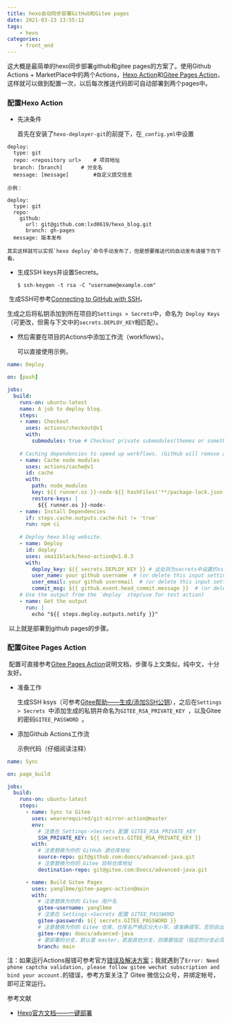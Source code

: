 ```yaml
---
title: hexo自动同步部署GitHub和Gitee pages
date: 2021-03-23 13:55:12
tags:
    - hexo
categories:
    - front_end
---
```


这大概是最简单的hexo同步部署github和gitee pages的方案了。使用Github Actions + MarketPlace中的两个Actions，[Hexo Action](https://github.com/marketplace/actions/hexo-action)和[Gitee Pages Action](https://github.com/marketplace/actions/gitee-pages-action)，这样就可以做到配置一次，以后每次推送代码即可自动部署到两个pages中。

<!-- more -->

### 配置Hexo Action

  + 先决条件

    首先在安装了```hexo-deployer-git```的前提下，在`_config.yml`中设置

```
deploy:
  type: git
  repo: <repository url>	# 项目地址
  branch: [branch]		# 分支名
  message: [message]		#自定义提交信息

示例：

deploy:
  type: git
  repo:
    github:
      url: git@github.com:lxd0619/hexo_blog.git
      branch: gh-pages
  message: 版本发布
```

    其实这样就可以实现`hexo deploy`命令手动发布了，但是想要推送代码自动发布请接下向下看。

+ 生成SSH keys并设置Secrets。

    ``` $ ssh-keygen -t rsa -C "username@example.com" ```

​		生成SSH可参考[Connecting to GitHub with SSH](https://docs.github.com/en/github/authenticating-to-github/connecting-to-github-with-ssh)。

​		生成之后将私钥添加到所在项目的``` Settings > Secrets ```中，命名为``` Deploy Keys```（可更改，但需与下文中的```secrets.DEPLOY_KEY```相匹配）。

+  然后需要在项目的Actions中添加工作流（workflows）。

    可以直接使用示例，

```yml
name: Deploy

on: [push]

jobs:
  build:
    runs-on: ubuntu-latest
    name: A job to deploy blog.
    steps:
    - name: Checkout
      uses: actions/checkout@v1
      with:
        submodules: true # Checkout private submodules(themes or something else).
    
    # Caching dependencies to speed up workflows. (GitHub will remove any cache entries that have not been accessed in over 7 days.)
    - name: Cache node modules
      uses: actions/cache@v1
      id: cache
      with:
        path: node_modules
        key: ${{ runner.os }}-node-${{ hashFiles('**/package-lock.json') }}
        restore-keys: |
          ${{ runner.os }}-node-
    - name: Install Dependencies
      if: steps.cache.outputs.cache-hit != 'true'
      run: npm ci
    
    # Deploy hexo blog website.
    - name: Deploy
      id: deploy
      uses: sma11black/hexo-action@v1.0.3
      with:
        deploy_key: ${{ secrets.DEPLOY_KEY }} # 此处则为secrets中设置的ssh私钥，如命名为DEPLOY_KEY则无需更改
        user_name: your github username  # (or delete this input setting to use bot account)
        user_email: your github useremail  # (or delete this input setting to use bot account)
        commit_msg: ${{ github.event.head_commit.message }}  # (or delete this input setting to use hexo default settings)
    # Use the output from the `deploy` step(use for test action)
    - name: Get the output
      run: |
        echo "${{ steps.deploy.outputs.notify }}"
```

​		以上就是部署到github pages的步骤。

### 配置Gitee Pages Action

​		配置可直接参考[Gitee Pages Action](https://github.com/marketplace/actions/gitee-pages-action)说明文档，步骤与上文类似，纯中文，十分友好。

+ 准备工作

    生成SSH ksys（可参考[Gitee帮助——生成/添加SSH公钥](https://gitee.com/help/articles/4181#article-header0)），之后在`Settings > Secrets `中添加生成的私钥并命名为`GITEE_RSA_PRIVATE_KEY `，以及Gitee的密码`GITEE_PASSWORD `。

+ 添加Github Actions工作流

    示例代码（仔细阅读注释）

```yml
name: Sync

on: page_build

jobs:
  build:
    runs-on: ubuntu-latest
    steps:
      - name: Sync to Gitee
        uses: wearerequired/git-mirror-action@master
        env:
          # 注意在 Settings->Secrets 配置 GITEE_RSA_PRIVATE_KEY
          SSH_PRIVATE_KEY: ${{ secrets.GITEE_RSA_PRIVATE_KEY }}
        with:
          # 注意替换为你的 GitHub 源仓库地址
          source-repo: git@github.com:doocs/advanced-java.git
          # 注意替换为你的 Gitee 目标仓库地址
          destination-repo: git@gitee.com:Doocs/advanced-java.git

      - name: Build Gitee Pages
        uses: yanglbme/gitee-pages-action@main
        with:
          # 注意替换为你的 Gitee 用户名
          gitee-username: yanglbme
          # 注意在 Settings->Secrets 配置 GITEE_PASSWORD
          gitee-password: ${{ secrets.GITEE_PASSWORD }}
          # 注意替换为你的 Gitee 仓库，仓库名严格区分大小写，请准确填写，否则会出错
          gitee-repo: doocs/advanced-java
          # 要部署的分支，默认是 master，若是其他分支，则需要指定（指定的分支必须存在）
          branch: main
```

注：如果运行Actions报错可参考官方[错误及解决方案](https://github.com/marketplace/actions/gitee-pages-action#%E9%94%99%E8%AF%AF%E5%8F%8A%E8%A7%A3%E5%86%B3%E6%96%B9%E6%A1%88)；我就遇到了`Error: Need phone captcha validation, please follow gitee wechat subscription and bind your account.`的错误，参考方案关注了 Gitee 微信公众号，并绑定帐号，即可正常运行。

参考文献

+ [Hexo官方文档——一键部署](https://hexo.io/zh-cn/docs/one-command-deployment)